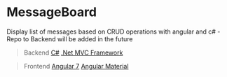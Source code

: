 # MessageBoard

Display list of messages based on CRUD operations with angular and c# - Repo to Backend will be added in the future

>Backend
>[C#](https://docs.microsoft.com/en-us/dotnet/csharp/)
>[.Net MVC Framework](https://dotnet.microsoft.com/download/dotnet-framework)

>Frontend
>[Angular 7](https://angular.io)
>[Angular Material](https://material.angular.io)
